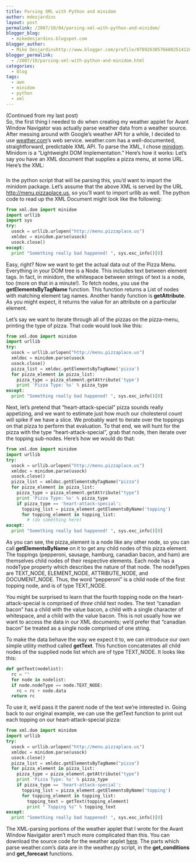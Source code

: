 ```yaml
---
title: Parsing XML with Python and minidom
author: mdesjardins
layout: post
permalink: /2007/10/04/parsing-xml-with-python-and-minidom/
blogger_blog:
  - mikedesjardins.blogspot.com
blogger_author:
  - Mike Desjardinshttp://www.blogger.com/profile/07892630576680251412noreply@blogger.com
blogger_permalink:
  - /2007/10/parsing-xml-with-python-and-minidom.html
categories:
  - blog
tags:
  - awn
  - minidom
  - python
  - xml
---
```

(Continued from my last post)  
So, the first thing I needed to do when creating my weather applet for Avant Window Navigator was actually parse weather data from a weather source. After messing around with Google&#8217;s weather API for a while, I decided to use [weather.com][1]&#8216;s web service. weather.com has a well-documented, straightforward, predictable XML API. To parse the XML, I chose [minidom][2]. Minidom is a &#8220;Lightweight DOM Implementation.&#8221; Here&#8217;s how it works: Let&#8217;s say you have an XML document that supplies a pizza menu, at some URL. Here&#8217;s the XML:

<a onblur="try {parent.deselectBloggerImageGracefully();} catch(e) {}" href="http://www.dragonflymarsh.com/blog/uploaded_images/pizza-xml-2-706698.png"><img style="margin: 0px auto 10px; display: block; text-align: center; cursor: pointer;" src="http://www.dragonflymarsh.com/blog/uploaded_images/pizza-xml-2-706697.png" alt="" border="0" /></a>In the python script that will be parsing this, you&#8217;d want to import the minidom package. Let&#8217;s assume that the above XML is served by the URL http://menu.pizzaplace.us, so you&#8217;ll want to import urllib as well. The python code to read up the XML Document might look like the following:

``` python
from xml.dom import minidom
import urllib
import sys
try:
  usock = urllib.urlopen("http://menu.pizzaplace.us")
  xmldoc = minidom.parse(usock)
  usock.close()
except:
  print "Something really bad happened! ", sys.exc_info()[0]
```

Easy, right? Now we want to get the actual data out of the Pizza Menu. Everything in your DOM tree is a Node. This includes text between element tags. In fact, in minidom, the whitespace between strings of text is a node, too (more on that in a minute!). To fetch nodes, you use the <span style="font-weight: bold;">getElementsByTagName</span> function. This function returns a List of nodes with matching element tag names. Another handy function is <span style="font-weight: bold;">getAttribute</span>. As you might expect, it returns the value for an attribute on a particular element. 

Let&#8217;s say we want to iterate through all of the pizzas on the pizza-menu, printing the type of pizza. That code would look like this:

``` python
from xml.dom import minidom
import urllib
try:
  usock = urllib.urlopen("http://menu.pizzaplace.us")
  xmldoc = minidom.parse(usock
  usock.close()
  pizza_list = xmldoc.getElementsByTagName('pizza')
  for pizza_element in pizza_list:
    pizza_type = pizza_element.getAttribute('type')
    print 'Pizza Type: %s' % pizza_type
except:
  print "Something really bad happened! ", sys.exc_info()[0]
```

Next, let&#8217;s pretend that &#8220;heart-attack-special&#8221; pizza sounds really appetizing, and we want to estimate just how much our cholesterol count will spike if we have a slice. We probably want to iterate over the toppings on that pizza to perform that evaluation. To that end, we will hunt for the pizza with the type &#8220;heart-attack-special&#8221;, grab that node, then iterate over the topping sub-nodes. Here&#8217;s how we would do that:

``` python
from xml.dom import minidom
import urllib
try:
  usock = urllib.urlopen("http://menu.pizzaplace.us")
  xmldoc = minidom.parse(usock)
  usock.close()
  pizza_list = xmldoc.getElementsByTagName("pizza")
  for pizza_element in pizza_list:
    pizza_type = pizza_element.getAttribute("type")
    print 'Pizza Type: %s' % pizza_type
    if pizza_type == 'heart-attack-special':
      topping_list = pizza_element.getElementsByName('topping')
      for topping_element in topping_list:
        # (do something here)
except:
  print "Something really bad happened! ", sys.exc_info()[0]
```

As you can see, the pizza_element is a node like any other node, so you can call <span style="font-weight: bold;">getElementsByName</span> on it to get any child nodes of this pizza element. The toppings (pepperoni, sausage, hamburg, canadian bacon, and ham) are themselves child nodes of their respective elements. Each node has a nodeType property which describes the nature of that node. The nodeTypes are TEXT\_NODE, ELEMENT\_NODE, ATTRIBUTE\_NODE, and DOCUMENT\_NODE. Thus, the word &#8220;pepperoni&#8221; is a child node of the first topping node, and is of type TEXT_NODE.

You might be surprised to learn that the fourth topping node on the heart-attack-special is comprised of <span style="font-style: italic;">three</span> child text nodes. The text &#8220;canadian bacon&#8221; has a child with the value bacon, a child with a single character of whitespace, and a child with the value bacon. This is not usually how we want to access the data in our XML documents; we&#8217;d prefer that &#8220;canadian bacon&#8221; be treated as a single node comprised of one string. 

To make the data behave the way we expect it to, we can introduce our own simple utility method called <span style="font-weight: bold;">getText</span>. This function concatenates all child nodes of the supplied node list which are of type TEXT_NODE. It looks like this:

``` python
def getText(nodelist):
  rc = ""
  for node in nodelist:
  if node.nodeType == node.TEXT_NODE:
    rc = rc + node.data
  return rc
```

To use it, we&#8217;d pass it the parent node of the text we&#8217;re interested in. Going back to our original example, we can use the getText function to print out each topping on our heart-attack-special pizza:

``` python
from xml.dom import minidom
import urllib
try:
  usock = urllib.urlopen("http://menu.pizzaplace.us")
  xmldoc = minidom.parse(usock)
  usock.close()
  pizza_list = xmldoc.getElementsByTagName("pizza")
  for pizza_element in pizza_list:
    pizza_type = pizza_element.getAttribute("type")
    print 'Pizza Type: %s' % pizza_type
    if pizza_type == 'heart-attack-special':
      topping_list = pizza_element.getElementsByName('topping')
      for topping_element in topping_list:
        topping_text = getText(topping_element)
        print " Topping %s" % topping_text
except:
  print "Something really bad happened! ", sys.exc_info()[0]
```

The XML-parsing portions of the weather applet that I wrote for the Avant Window Navigator aren&#8217;t much more complicated than this. You can download the source code for the weather applet [here][3]. The parts which parse weather.com&#8217;s data are in the weather.py script, in the <span style="font-weight: bold;">get_conditions</span> and <span style="font-weight: bold;">get_forecast</span> functions.

 [1]: http://xoap.weather.com/
 [2]: http://docs.python.org/lib/module-xml.dom.minidom.html
 [3]: http://www.dragonflymarsh.com/awn/weather-applet-08.tar.gz
